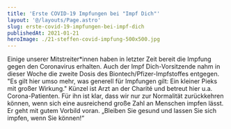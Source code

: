 ```yaml
---
title: 'Erste COVID-19 Impfungen bei "Impf Dich"'
layout: '@/layouts/Page.astro'
slug: erste-covid-19-impfungen-bei-impf-dich
publishedAt: 2021-01-21
heroImage: ./21-steffen-covid-impfung-500x500.jpg
---
```


Einige unserer Mitstreiter\*innen haben in letzter Zeit bereit die Impfung gegen den Coronavirus erhalten. Auch der Impf Dich-Vorsitzende nahm in dieser Woche die zweite Dosis des Biontech/Pfizer-Impfstoffes entgegen. "Es gilt hier umso mehr, was generell für Impfungen gilt: Ein kleiner Pieks mit großer Wirkung." Künzel ist Arzt an der Charité und betreut hier u.a. Corona-Patienten. Für ihn ist klar, dass wir nur zur Normalität zurückkehren können, wenn sich eine ausreichend große Zahl an Menschen impfen lässt. Er geht mit gutem Vorbild voran. „Bleiben Sie gesund und lassen Sie sich impfen, wenn Sie können!“